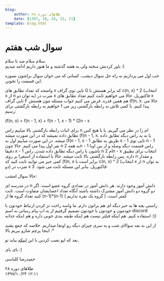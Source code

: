 ```yaml
---
blog:
    author: طلاهای دوره ۲۸
    date: [1397, 10, 24, 12, 11]
template: blog.html
---
```

# سوال شب هفتم

<div class="cnt">
<p>سلام سلام صد تا سلام.<br/>باور کردنش سخته ولی یه هفته گذشته و ما هنوز داریم ادامه میدیم :)</p>

<p>خب اول می پردازیم به راه حل سوال دیشب. کسانی که می خوان سوال براشون نسوزه این قسمت را نخونن.</p>
<p>واضحه که تعداد تطابق های x تایی توی گراف G که برابر هستش با c(n, x) ^ 2 (انتخاب x از n به توان دو) ضرب در x فاکتوریل. حالا می خواهیم ثابت کنیم تعداد تطابق های x تایی گراف F هم همین قدره. فرض می کنیم جواب مسئله مون هستش (f(n, x. حالا می خواهیم یه رابطه بازگشتی برای f پیدا کنیم. با کمی تلاش به رابطه بازگشتی زیر می رسیم:</p>
<p>(f(n, x) = f(n - 1, x) + f(n - 1, x - 1) * (2n - x</p>
<p>برای اثبات رابطه بازگشتی بالا میاییم راس n ام را در نظر می گیریم. یا با هیچ کس تطابق داده نمیشه که در این صورت میشه (f(n - 1, x. یا به یه راس دیگه تطابق داده میشه. در این صورت میاییم اول به (f(n - 1, x - 1 طریق یه تطابق x - 1 تایی توی n - 1 نفر اول پیدا می کنیم. حالا چون n به همه 2n - 1 راس قسمت دیگه وصله و از بین اونا دقیقا x - 1 تاشون با راس دیگه تطابق داده شدن, راس n ام 2n - x انتخاب برای تطبیق داره. پس رابطه بازگشتی بالا ثابت میشه. حالا با استفاده از استقرا بر روی n و مقدار کمی جبر می توانید ثابت کنید که (f(n, x برابر است با c(n, x) ^ 2 (انتخاب x از n به توان دو) ضرب در x فاکتوریل. بنابر این مسئله ثابت می شود. 3:</p>

<p>حالا سوال امشب:</p>
<p>در مدرسه ای n دانش آموز وجود دارند. هر دانش آموز در تعدادی گروه عضو است. اگر دو گروه دو دانش آموز مشترک داشته باشند آنگاه تعداد اعضایشان متفاوت است. ثابت کنید تعداد گروه ها از (n-1)*(n-1) کمتر است. ( گروه یک نفره نداریم )</p>

<p>راستی بچه ها یه خبر دیگه ای هم براتون دارم. ما واسه راحت تر کردن ارتباط خودتون با خودمون و خودتون با خودتون تصمیم گرفتیم از یه اپ پیام رسانی به اسم discord استفاده کنیم. هم اینکه فیلتر نیست هم اینکه طبقه بندی خوبی داره و هم اینکه جذابه :))</p>
<p>از این به بعد سوالای شب و یه سری چیزای دیگه رو اونجا میذاریم. خلاصه که جمع بشید اینجا پرچم شازو ببریم بالا :*</p>
<p>بعد که اپو نصب کردین با این <a href="https://discord.gg/DkMJyuZ">لینکه</a> بیاید تو.</p>
<p>بای بای :)</p>

<p>حمیدرضا کلباسی</p>
</div>

<div class="blog-info">
    <div class="blog-author">طلاهای دوره ۲۸</div>
    <div class="blog-date">۱۳۹۷/۱۰/۲۴ ۱۲:۱۱</div>
</div>

